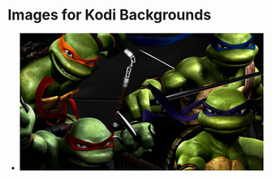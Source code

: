 <!DOCTYPE html>
<html lang="en">
<head>
    <meta charset="UTF-8">
    <meta name="viewport" content="width=device-width, initial-scale=1.0">
    <title>Images for Kodi</title>
</head>
<body>
    <h1>Images for Kodi Backgrounds</h1>
    <ul>
        <li><a href="ninja-turtle.jpg" target="_blank"><img src="ninja-turtle.jpg" alt="Image 1"></a></li>
        <!-- Add more <li> elements for additional images -->
    </ul>
</body>
</html>

